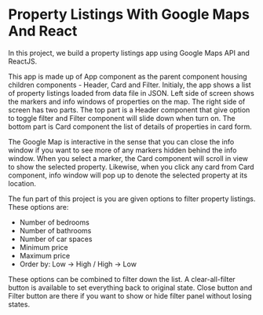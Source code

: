 # Property Listings With Google Maps And React

In this project, we build a property listings app using Google Maps API and ReactJS.

This app is made up of App component as the parent component housing children components - Header, Card and Filter. Initialy, the app shows a list of property listings loaded from data file in JSON. Left side of screen shows the markers and info windows of properties on the map. The right side of screen has two parts. The top part is a Header component that give option to toggle filter and Filter component will slide down when turn on. The bottom part is Card component the list of details of properties in card form.

The Google Map is interactive in the sense that you can close the info window if you want to see more of any markers hidden behind the info window. When you select a marker, the Card component will scroll in view to show the selected property. Likewise, when you click any card from Card component, info window will pop up to denote the selected property at its location.

The fun part of this project is you are given options to filter property listings. These options are:
- Number of bedrooms
- Number of bathrooms
- Number of car spaces
- Minimum price
- Maximum price
- Order by: Low -> High / High -> Low

These options can be combined to filter down the list. A clear-all-filter button is available to set everything back to original state. Close button and Filter button are there if you want to show or hide filter panel without losing states.
